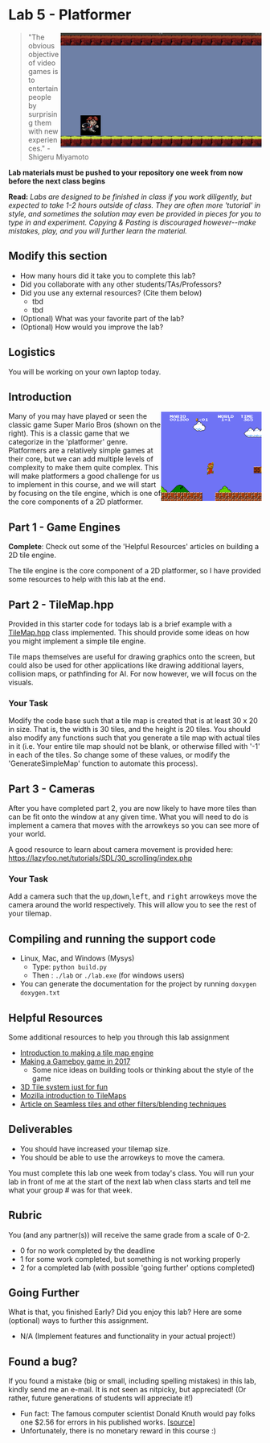 # Lab 5 - Platformer

<img align="right" width="400px" src="./media/lab5.gif">

> "The obvious objective of video games is to entertain people by surprising them with new experiences." - Shigeru Miyamoto

**Lab materials must be pushed to your repository one week from now before the next class begins**

**Read:** *Labs are designed to be finished in class if you work diligently, but expected to take 1-2 hours outside of class. They are often more 'tutorial' in style, and sometimes the solution may even be provided in pieces for you to type in and experiment. Copying & Pasting is discouraged however--make mistakes, play, and you will further learn the material.*

## Modify this section

- How many hours did it take you to complete this lab?
- Did you collaborate with any other students/TAs/Professors?
- Did you use any external resources? (Cite them below)
  - tbd
  - tbd
- (Optional) What was your favorite part of the lab?
- (Optional) How would you improve the lab?

## Logistics

You will be working on your own laptop today.

## Introduction

<img align="right" width="200px" src="./media/mario.gif">

Many of you may have played or seen the classic game Super Mario Bros (shown on the right). This is a classic game that we categorize in the 'platformer' genre. Platformers are a relatively simple games at their core, but we can add multiple levels of complexity to make them quite complex. This will make platformers a good challenge for us to implement in this course, and we will start by focusing on the tile engine, which is one of the core components of a 2D platformer.

## Part 1 - Game Engines

**Complete**: Check out some of the 'Helpful Resources' articles on building a 2D tile engine.

The tile engine is the core component of a 2D platformer, so I have provided some resources to help with this lab at the end.

## Part 2 - TileMap.hpp

Provided in this starter code for todays lab is a brief example with a [TileMap.hpp](./include/TileMap.hpp) class implemented. This should provide some ideas on how you might implement a simple tile engine.

Tile maps themselves are useful for drawing graphics onto the screen, but could also be used for other applications like drawing additional layers, collision maps, or pathfinding for AI. For now however, we will focus on the visuals.

### Your Task

Modify the code base such that a tile map is created that is at least 30 x 20 in size. That is, the width is 30 tiles, and the height is 20 tiles. You should also modify any functions such that you generate a tile map with actual tiles in it (i.e. Your entire tile map should not be blank, or otherwise filled with '-1' in each of the tiles. So change some of these values, or modify the 'GenerateSimpleMap' function to automate this process).

## Part 3 - Cameras

After you have completed part 2, you are now likely to have more tiles than can be fit onto the window at any given time. What you will need to do is implement a camera that moves with the arrowkeys so you can see more of your world.

A good resource to learn about camera movement is provided here: https://lazyfoo.net/tutorials/SDL/30_scrolling/index.php

### Your Task

Add a camera such that the <kbd>up</kbd>,<kbd>down</kbd>,<kbd>left</kbd>, and <kbd>right</kbd> arrowkeys move the camera around the world respectively. This will allow you to see the rest of your tilemap.

## Compiling and running the support code

* Linux, Mac, and Windows (Mysys)
  * Type: `python build.py`
  * Then : `./lab` or `./lab.exe` (for windows users)
* You can generate the documentation for the project by running `doxygen doxygen.txt` 

## Helpful Resources

Some additional resources to help you through this lab assignment

- [Introduction to making a tile map engine](https://gamedevelopment.tutsplus.com/tutorials/an-introduction-to-creating-a-tile-map-engine--gamedev-10900)
- [Making a Gameboy game in 2017](https://www.gamasutra.com/blogs/DoctorLudos/20171207/311143/Making_a_Game_Boy_game_in_2017_A_quotSheep_It_Upquot_PostMortem_part_12.php)
  - Some nice ideas on building tools or thinking about the style of the game
- [3D Tile system just for fun](https://www.gamasutra.com/blogs/RyanMiller/20170915/305738/Creating_a_Dynamic_Tile_System.php)
- [Mozilla introduction to TileMaps](https://developer.mozilla.org/en-US/docs/Games/Techniques/Tilemaps)
- [Article on Seamless tiles and other filters/blending techniques](http://devmag.org.za/2009/05/28/getting-more-out-of-seamless-tiles/)

## Deliverables

- You should have increased your tilemap size.
- You should be able to use the arrowkeys to move the camera.

You must complete this lab one week from today's class. You will run your lab in front of me at the start of the next lab when class starts and tell me what your group # was for that week.

## Rubric

You (and any partner(s)) will receive the same grade from a scale of 0-2.

- 0 for no work completed by the deadline
- 1 for some work completed, but something is not working properly
- 2 for a completed lab (with possible 'going further' options completed)

## Going Further

What is that, you finished Early? Did you enjoy this lab? Here are some (optional) ways to further this assignment.

- N/A (Implement features and functionality in your actual project!)

## Found a bug?

If you found a mistake (big or small, including spelling mistakes) in this lab, kindly send me an e-mail. It is not seen as nitpicky, but appreciated! (Or rather, future generations of students will appreciate it!)

- Fun fact: The famous computer scientist Donald Knuth would pay folks one $2.56 for errors in his published works. [[source](https://en.wikipedia.org/wiki/Knuth_reward_check)]
- Unfortunately, there is no monetary reward in this course :)
